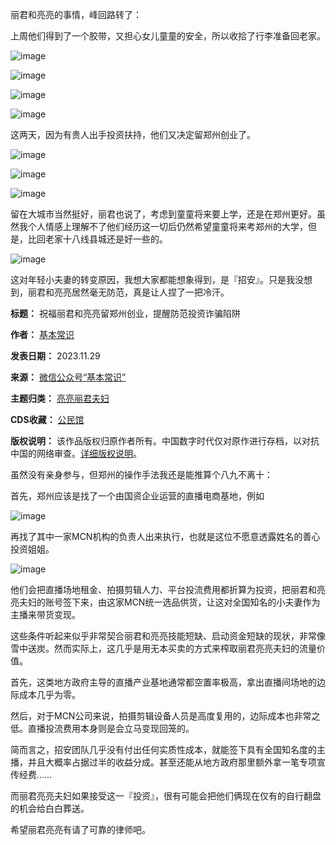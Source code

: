 丽君和亮亮的事情，峰回路转了：


上周他们得到了一个胶带，又担心女儿童童的安全，所以收拾了行李准备回老家。


![image](https://chinadigitaltimes.net/chinese/files/2023/11/post-702720-65671416a881d.)


![image](https://chinadigitaltimes.net/chinese/files/2023/11/post-702720-65671416b0c54.)


![image](https://chinadigitaltimes.net/chinese/files/2023/11/post-702720-65671416b87c1.)


![image](https://chinadigitaltimes.net/chinese/files/2023/11/post-702720-65671416bf94d.)


这两天，因为有贵人出手投资扶持，他们又决定留郑州创业了。


![image](https://chinadigitaltimes.net/chinese/files/2023/11/post-702720-65671416c77cb.)


![image](https://chinadigitaltimes.net/chinese/files/2023/11/post-702720-65671416d20b6.)


![image](https://chinadigitaltimes.net/chinese/files/2023/11/post-702720-65671416da070.)


留在大城市当然挺好，丽君也说了，考虑到童童将来要上学，还是在郑州更好。虽然我个人情感上理解不了他们经历这一切后仍然希望童童将来考郑州的大学，但是，比回老家十八线县城还是好一些的。


![image](https://chinadigitaltimes.net/chinese/files/2023/11/post-702720-65671416e21f2.)


这对年轻小夫妻的转变原因，我想大家都能想象得到，是『招安』。只是我没想到，丽君和亮亮居然毫无防范，真是让人捏了一把冷汗。




**标题：** 祝福丽君和亮亮留郑州创业，提醒防范投资诈骗陷阱  

**作者：** [基本常识](https://chinadigitaltimes.net/space/基本常识)  

**发表日期：** 2023.11.29  

**来源：** [微信公众号“基本常识”](https://web.archive.org/web/https://mp.weixin.qq.com/s/XUZIWoo_A9HWCAwYl5oAig)  

**主题归类：** [亮亮丽君夫妇](https://chinadigitaltimes.net/space/亮亮丽君夫妇)  

**CDS收藏：** [公民馆](https://chinadigitaltimes.net/space/%E5%85%AC%E6%B0%91%E9%A6%86)  

**版权说明：** 该作品版权归原作者所有。中国数字时代仅对原作进行存档，以对抗中国的网络审查。[详细版权说明](https://chinadigitaltimes.net/chinese/copyright)。


虽然没有亲身参与，但郑州的操作手法我还是能推算个八九不离十：


首先，郑州应该是找了一个由国资企业运营的直播电商基地，例如


![image](https://chinadigitaltimes.net/chinese/files/2023/11/post-702720-65671416ea115.)


再找了其中一家MCN机构的负责人出来执行，也就是这位不愿意透露姓名的善心投资姐姐。


![image](https://chinadigitaltimes.net/chinese/files/2023/11/post-702720-65671416f20ad.)


他们会把直播场地租金、拍摄剪辑人力、平台投流费用都折算为投资，把丽君和亮亮夫妇的账号签下来，由这家MCN统一选品供货，让这对全国知名的小夫妻作为主播来带货变现。


这些条件听起来似乎非常契合丽君和亮亮技能短缺、启动资金短缺的现状，非常像雪中送炭。然而实际上，这几乎是用无本买卖的方式来榨取丽君亮亮夫妇的流量价值。


首先，这类地方政府主导的直播产业基地通常都空置率极高，拿出直播间场地的边际成本几乎为零。


然后，对于MCN公司来说，拍摄剪辑设备人员是高度复用的，边际成本也非常之低。直播投流费用本身则是会立马变现回笼的。


简而言之，招安团队几乎没有付出任何实质性成本，就能签下具有全国知名度的主播，并且大概率占据过半的收益分成。甚至还能从地方政府那里额外拿一笔专项宣传经费……


而丽君亮亮夫妇如果接受这一『投资』，很有可能会把他们俩现在仅有的自行翻盘的机会给白白葬送。


希望丽君亮亮有请了可靠的律师吧。

